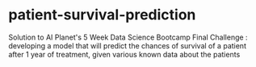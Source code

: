 # patient-survival-prediction
Solution to AI Planet's 5 Week Data Science Bootcamp Final Challenge : developing a model that will predict the chances of survival of a patient after 1 year of treatment, given various known data about the patients
